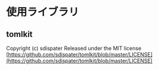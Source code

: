 # 使用ライブラリ

## tomlkit

Copyright (c) sdispater
Released under the MIT license
[https://github.com/sdispater/tomlkit/blob/master/LICENSE](https://github.com/sdispater/tomlkit/blob/master/LICENSE)


